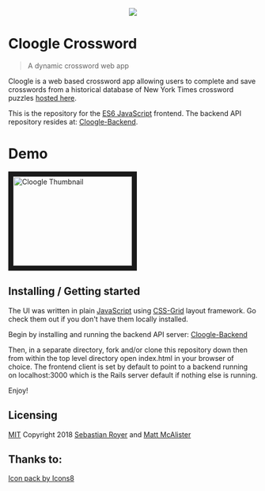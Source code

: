 <p align="center"><img src="https://png.icons8.com/dotty/64/000000/grid.png"></p>

# Cloogle Crossword
> A dynamic crossword web app

Cloogle is a web based crossword app allowing users to complete and save crosswords from a historical database of New York Times crossword puzzles [hosted here](https://github.com/doshea/nyt_crosswords).

This is the repository for the [ES6 JavaScript](https://developer.mozilla.org/en-US/docs/Web/JavaScript) frontend. The backend API repository resides at: [Cloogle-Backend](https://github.com/walkingalchemy/Cloogle-backend).

# Demo
<a href="https://youtu.be/fZyNg0_bY18" target="_blank"><img src="http://img.youtube.com/vi/fZyNg0_bY18/0.jpg" 
alt="Cloogle Thumbnail" width="240" height="180" border="10" /></a>

## Installing / Getting started

The UI was written in plain [JavaScript](https://developer.mozilla.org/en-US/docs/Web/JavaScript) using [CSS-Grid](https://developer.mozilla.org/en-US/docs/Web/CSS/CSS_Grid_Layout) layout framework. Go check them out if you don't have them locally installed. 

Begin by installing and running the backend API server: [Cloogle-Backend](https://github.com/walkingalchemy/Cloogle-backend)

Then, in a separate directory, fork and/or clone this repository down then from within the top level directory open index.html in your browser of choice. The frontend client is set by default to point to a backend running on localhost:3000 which is the Rails server default if nothing else is running.

Enjoy!

## Licensing
[MIT](https://oss.ninja/mit?organization=Sebastian%20Royer) 
Copyright 2018 [Sebastian Royer](https://github.com/walkingalchemy) and [Matt McAlister](https://github.com/matt-mcalister)


## Thanks to:
<a href="https://icons8.com">Icon pack by Icons8</a>
